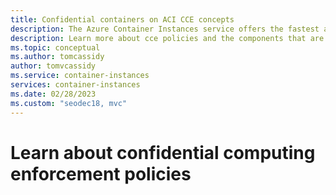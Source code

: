 ```yaml
---
title: Confidential containers on ACI CCE concepts
description: The Azure Container Instances service offers the fastest and simplest way to run isolated containers in Azure, without having to manage virtual machines and without having to adopt a higher-level orchestrator.
description: Learn more about cce policies and the components that are used. 
ms.topic: conceptual
ms.author: tomcassidy
author: tomvcassidy
ms.service: container-instances
services: container-instances
ms.date: 02/28/2023
ms.custom: "seodec18, mvc"
---
```


# Learn about confidential computing enforcement policies